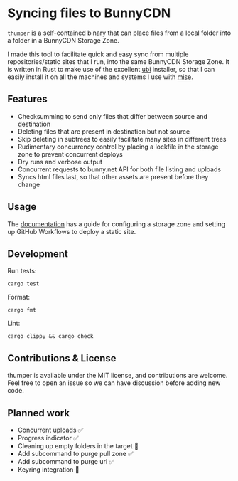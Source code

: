 Syncing files to BunnyCDN
==

`thumper` is a self-contained binary that can place files from a local folder into a folder in a BunnyCDN Storage Zone.

I made this tool to facilitate quick and easy sync from multiple repositories/static sites that I run, into the same BunnyCDN Storage Zone. It is written in Rust to make use of the excellent [ubi](https://github.com/houseabsolute/ubi) installer, so that I can easily install it on all the machines and systems I use with [mise](https://mise.jdx.dev/).

## Features

- Checksumming to send only files that differ between source and destination
- Deleting files that are present in destination but not source
- Skip deleting in subtrees to easily facilitate many sites in different trees
- Rudimentary concurrency control by placing a lockfile in the storage zone to prevent concurrent deploys
- Dry runs and verbose output
- Concurrent requests to bunny.net API for both file listing and uploads
- Syncs html files last, so that other assets are present before they change

## Usage

The [documentation](https://kaveland.no/thumper/) has a guide for configuring a storage zone and setting up GitHub Workflows to deploy a static site.

## Development

Run tests:

```shell
cargo test
```

Format:

```shell
cargo fmt
```

Lint:
```shell
cargo clippy && cargo check
```

## Contributions & License

thumper is available under the MIT license, and contributions are welcome. Feel free to open an issue so we can have discussion before adding new code.

## Planned work

- Concurrent uploads ✅
- Progress indicator ✅
- Cleaning up empty folders in the target 🤔
- Add subcommand to purge pull zone ✅
- Add subcommand to purge url ✅
- Keyring integration 🤔
